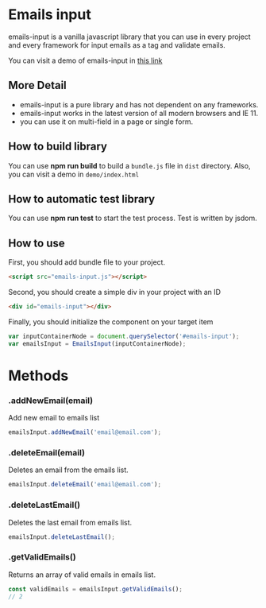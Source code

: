 # Emails input

emails-input is a vanilla javascript library that you can use in every project and every framework for input emails as a tag and validate emails.

You can visit a demo of emails-input in [this link](https://htadayoni.github.io/emails-input/)

## More Detail
  - emails-input is a pure library and has not dependent on any frameworks.
  - emails-input works in the latest version of all modern browsers and IE 11.
  - you can use it on multi-field in a page or single form.

## How to build library
  You can use **npm run build** to build a `bundle.js` file in `dist` directory.
  Also, you can visit a demo in `demo/index.html`

## How to automatic test library
  You can use **npm run test** to start the test process.
  Test is written by jsdom.
## How to use

First, you should add bundle file to your project.

```HTML
<script src="emails-input.js"></script>
```

Second, you should create a simple div in your project with an ID

```HTML
<div id="emails-input"></div>
```

Finally, you should initialize the component on your target item

```javascript
var inputContainerNode = document.querySelector('#emails-input');
var emailsInput = EmailsInput(inputContainerNode);
```

# Methods

### .addNewEmail(email)

Add new email to emails list

```javascript
emailsInput.addNewEmail('email@email.com');
```

### .deleteEmail(email)

Deletes an email from the emails list.

```javascript
emailsInput.deleteEmail('email@email.com');
```

### .deleteLastEmail()

Deletes the last email from emails list.

```javascript
emailsInput.deleteLastEmail();
```

### .getValidEmails()

Returns an array of valid emails in emails list.

```javascript
const validEmails = emailsInput.getValidEmails();
// 2
```
